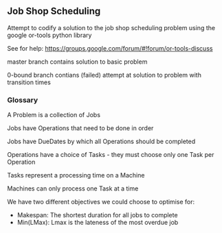 ## Job Shop Scheduling
Attempt to codify a solution to the job shop scheduling problem using the 
google or-tools python library 

See for help: https://groups.google.com/forum/#!forum/or-tools-discuss

master branch contains solution to basic problem

0-bound branch contians (failed) attempt at solution to problem with transition 
times


### Glossary
A Problem is a collection of Jobs

Jobs have Operations that need to be done in order

Jobs have DueDates by which all Operations should be completed

Operations have a choice of Tasks - they must choose only one Task per Operation

Tasks represent a processing time on a Machine

Machines can only process one Task at a time


We have two different objectives we could choose to optimise for:
* Makespan: The shortest duration for all jobs to complete
* Min(LMax): Lmax is the lateness of the most overdue job


